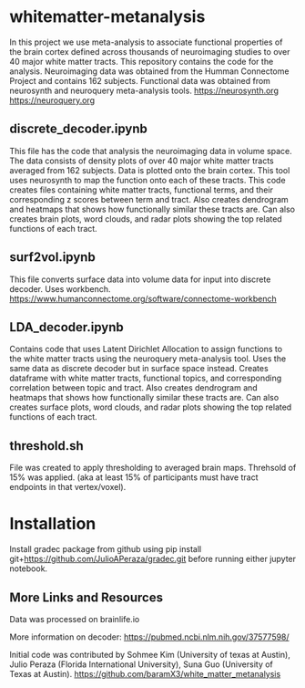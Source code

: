 # whitematter-metanalysis

In this project we use meta-analysis to associate functional properties of the brain cortex defined across thousands of neuroimaging studies to over 40 major white matter tracts. This repository contains the code for the analysis.
Neuroimaging data was obtained from the Humman Connectome Project and contains 162 subjects. Functional data was obtained from neurosynth and neuroquery meta-analysis tools. 
https://neurosynth.org
https://neuroquery.org

## discrete_decoder.ipynb
This file has the code that analysis the neuroimaging data in volume space. The data consists of density plots of over 40 major white matter tracts averaged from 162 subjects. Data is plotted onto the brain cortex. This tool uses neurosynth to map the function onto each of these tracts. This code creates files containing white matter tracts, functional terms, and their corresponding z scores between term and tract. Also creates dendrogram and heatmaps that shows how functionally similar these tracts are. Can also creates brain plots, word clouds, and radar plots showing the top related functions of each tract.

## surf2vol.ipynb
This file converts surface data into volume data for input into discrete decoder. Uses workbench.
https://www.humanconnectome.org/software/connectome-workbench

## LDA_decoder.ipynb
Contains code that uses Latent Dirichlet Allocation to assign functions to the white matter tracts using the neuroquery meta-analysis tool. Uses the same data as discrete decoder but in surface space instead. Creates dataframe with white matter tracts, functional topics, and corresponding correlation between topic and tract. Also creates dendrogram and heatmaps that shows how functionally similar these tracts are. Can also creates surface plots, word clouds, and radar plots showing the top related functions of each tract.

## threshold.sh
File was created to apply thresholding to averaged brain maps. Threhsold of 15% was applied. (aka at least 15% of participants must have tract endpoints in that vertex/voxel).

# Installation
Install gradec package from github using pip install git+https://github.com/JulioAPeraza/gradec.git before running either jupyter notebook.

## More Links and Resources
Data was processed on brainlife.io 

More information on decoder: https://pubmed.ncbi.nlm.nih.gov/37577598/

Initial code was contributed by Sohmee Kim (University of texas at Austin), Julio Peraza (Florida International University), Suna Guo (University of Texas at Austin).
https://github.com/baramX3/white_matter_metanalysis

